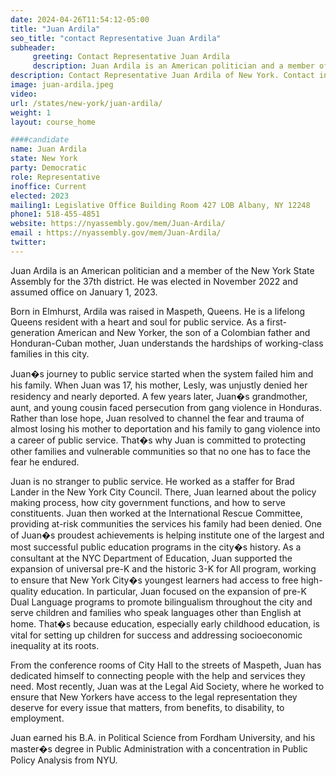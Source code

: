 ```yaml
---
date: 2024-04-26T11:54:12-05:00
title: "Juan Ardila"
seo_title: "contact Representative Juan Ardila"
subheader:
     greeting: Contact Representative Juan Ardila
     description: Juan Ardila is an American politician and a member of the New York State Assembly for the 37th district. He was elected in November 2022 and assumed office on January 1, 2023.
description: Contact Representative Juan Ardila of New York. Contact information for Juan Ardila includes email address, phone number, and mailing address.
image: juan-ardila.jpeg
video:
url: /states/new-york/juan-ardila/
weight: 1
layout: course_home

####candidate
name: Juan Ardila
state: New York
party: Democratic
role: Representative
inoffice: Current
elected: 2023
mailing1: Legislative Office Building Room 427 LOB Albany, NY 12248
phone1: 518-455-4851
website: https://nyassembly.gov/mem/Juan-Ardila/
email : https://nyassembly.gov/mem/Juan-Ardila/
twitter:
---
```

Juan Ardila is an American politician and a member of the New York State Assembly for the 37th district. He was elected in November 2022 and assumed office on January 1, 2023.

Born in Elmhurst, Ardila was raised in Maspeth, Queens. He is a lifelong Queens resident with a heart and soul for public service. As a first-generation American and New Yorker, the son of a Colombian father and Honduran-Cuban mother, Juan understands the hardships of working-class families in this city.

Juan�s journey to public service started when the system failed him and his family. When Juan was 17, his mother, Lesly, was unjustly denied her residency and nearly deported. A few years later, Juan�s grandmother, aunt, and young cousin faced persecution from gang violence in Honduras. Rather than lose hope, Juan resolved to channel the fear and trauma of almost losing his mother to deportation and his family to gang violence into a career of public service. That�s why Juan is committed to protecting other families and vulnerable communities so that no one has to face the fear he endured.

Juan is no stranger to public service. He worked as a staffer for Brad Lander in the New York City Council. There, Juan learned about the policy making process, how city government functions, and how to serve constituents. Juan then worked at the International Rescue Committee, providing at-risk communities the services his family had been denied. One of Juan�s proudest achievements is helping institute one of the largest and most successful public education programs in the city�s history. As a consultant at the NYC Department of Education, Juan supported the expansion of universal pre-K and the historic 3-K for All program, working to ensure that New York City�s youngest learners had access to free high-quality education. In particular, Juan focused on the expansion of pre-K Dual Language programs to promote bilingualism throughout the city and serve children and families who speak languages other than English at home. That�s because education, especially early childhood education, is vital for setting up children for success and addressing socioeconomic inequality at its roots.

From the conference rooms of City Hall to the streets of Maspeth, Juan has dedicated himself to connecting people with the help and services they need. Most recently, Juan was at the Legal Aid Society, where he worked to ensure that New Yorkers have access to the legal representation they deserve for every issue that matters, from benefits, to disability, to employment.

Juan earned his B.A. in Political Science from Fordham University, and his master�s degree in Public Administration with a concentration in Public Policy Analysis from NYU.
